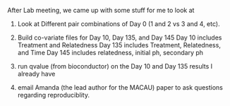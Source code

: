 After Lab meeting, we came up with some stuff for me to look at

1. Look at Different pair combinations of Day 0 (1 and 2 vs 3 and 4, etc).
2. Build co-variate files for Day 10, Day 135, and Day 145
    Day 10 includes Treatment and Relatedness
    Day 135 includes Treatment, Relatedness, and Time
    Day 145 includes relatedness, initial ph, secondary ph

3. run qvalue (from bioconductor) on the Day 10 and Day 135 results I already have

4. email Amanda (the lead author for the MACAU) paper to ask questions regarding reproduciblity. 
